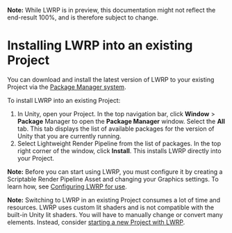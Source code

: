 **Note:** While LWRP is in preview, this documentation might not reflect the end-result 100%, and is therefore subject to change.

# Installing LWRP into an existing Project

You can download and install the latest version of LWRP to your existing Project via the [Package Manager system](https://docs.unity3d.com/Packages/com.unity.package-manager-ui@1.8/manual/index.html). 

To install LWRP into an existing Project:

1. In Unity, open your Project. In the top navigation bar, click __Window__ > __Package__ Manager to open the __Package Manager__ window. Select the __All__ tab. This tab displays the list of available packages for the version of Unity that you are currently running.
2. Select Lightweight Render Pipeline from the list of packages. In the top right corner of the window, click __Install__. This installs LWRP directly into your Project.

**Note:** Before you can start using LWRP, you must configure it by creating a Scriptable Render Pipeline Asset and changing your Graphics settings. To learn how, see [Configuring LWRP for use](configuring-lwrp-for-use.md).

**Note:** Switching to LWRP in an existing Project consumes a lot of time and resources. LWRP uses custom lit shaders and is not compatible with the built-in Unity lit shaders. You will have to manually change or convert many elements. Instead, consider [starting a new Project with LWRP](creating-a-new-project-with-lwrp.md).

